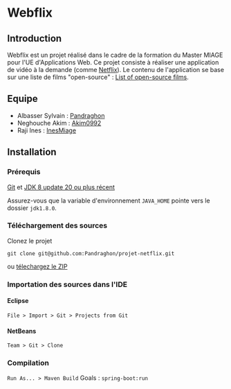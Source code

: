 # Webflix

## Introduction

Webflix est un projet réalisé dans le cadre de la formation du Master MIAGE pour l'UE d'Applications Web.
Ce projet consiste à réaliser une application de vidéo à la demande (comme [Netflix][]).
Le contenu de l'application se base sur une liste de films "open-source" : [List of open-source films][].

## Equipe

* Albasser Sylvain : [Pandraghon][]
* Neghouche Akim : [Akim0992][]
* Raji Ines : [InesMiage][]

## Installation

### Prérequis

[Git][] et [JDK 8 update 20 ou plus récent][JDK8 build]

Assurez-vous que la variable d'environnement `JAVA_HOME` pointe vers le dossier `jdk1.8.0`.

### Téléchargement des sources

Clonez le projet

`git clone git@github.com:Pandraghon/projet-netflix.git`

ou [télechargez le ZIP][ZIP]

### Importation des sources dans l'IDE

#### Eclipse

`File > Import > Git > Projects from Git`

#### NetBeans

`Team > Git > Clone`

### Compilation

`Run As... > Maven Build` Goals : `spring-boot:run`


[Netflix]: https://www.netflix.com
[List of open-source films]: https://en.wikipedia.org/wiki/List_of_open-source_films
[Pandraghon]: https://github.com/Pandraghon
[Akim0992]: https://github.com/Akim0992
[InesMiage]: https://github.com/InesMiage
[Git]: http://help.github.com/set-up-git-redirect
[JDK8 build]: http://www.oracle.com/technetwork/java/javase/downloads
[ZIP]: https://github.com/Pandraghon/projet-netflix/archive/master.zip